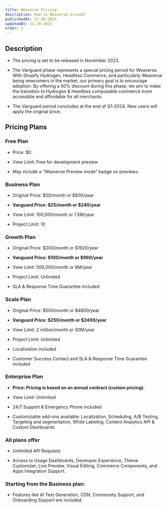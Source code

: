 ```yaml
---
title: Weaverse Pricing
description: How is Weaverse priced?
publishedAt: 11-20-2023
updatedAt: 11-20-2023
order: 1
---
```


Description
-----------

* The pricing is set to be released in November 2023.

* The Vanguard phase represents a special pricing period for Weaverse. With Shopify Hydrogen, Headless Commerce, and
  particularly Weaverse being newcomers in the market, our primary goal is to encourage adoption. By offering a 50%
  discount during this phase, we aim to make the transition to Hydrogen & Headless composable commerce more accessible
  and affordable for all merchants.

* The Vanguard period concludes at the end of Q1-2024. New users will apply the original price.

Pricing Plans
-------------

### Free Plan

* Price: $0

* View Limit: Free for development preview

* May include a "Weaverse Preview mode" badge on previews.

### Business Plan

* Original Price: $50/month or $600/year

* **Vanguard Price: $25/month or $240/year**

* View Limit: 100,000/month or 1.5M/year

* Project Limit: 10

### Growth Plan

* Original Price: $200/month or $1920/year

* **Vanguard Price: $100/month or $960/year**

* View Limit: 500,000/month or 8M/year

* Project Limit: Unlimited

* SLA & Response Time Guarantee included

### Scale Plan

* Original Price: $500/month or $4800/year

* **Vanguard Price: $250/month or $2400/year**

* View Limit: 2 million/month or 30M/year

* Project Limit: Unlimited

* Localization included

* Customer Success Contact and SLA & Response Time Guarantee included

### Enterprise Plan

* **Price: Pricing is based on an annual contract (custom pricing).**

* View Limit: Unlimited

* 24/7 Support & Emergency Phone included

* Customizable add-ons available: Localization, Scheduling, A/B Testing, Targeting and segmentation, White Labeling,
  Content Analytics API & Custom Dashboards

### All plans offer

* Unlimited API Requests

* Access to Usage Dashboards, Developer Experience, Theme Customizer, Live Preview, Visual Editing, Commerce Components,
  and Apps Integration Support.

### Starting from the Business plan:

* Features like AI Text Generation, CDN, Community Support, and Onboarding Support are included.

